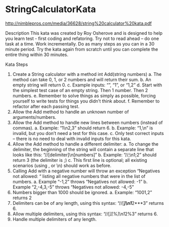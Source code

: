 StringCalculatorKata
====================

http://nimblepros.com/media/36628/string%20calculator%20kata.pdf

Description
This kata was created by Roy Osherove and is designed to help you learn test - first coding and refatoring. 
Try not to read ahead – do one task at a time. Work incrementally. Do as many steps as you can in a 30
minute period. Try the kata again from scratch until you can complete the entire thing within 30 minutes.

Kata Steps
1. Create a String calculator with a method int Add(string numbers)
  a. The method can take 0, 1, or 2 numbers and will return their sum.
  b. An empty string will return 0.
  c. Example inputs: “”, “1”, or “1,2”
  d. Start with the simplest test case of an empty string. Then 1 number. Then 2 numbers.
  e. Remember to solve things as simply as possible, forcing yourself to write tests for things you didn’t think about.
  f. Remember to refactor after each passing test.
2. Allow the Add method to handle an unknown number of arguments/numbers.
3. Allow the Add method to handle new lines between numbers (instead of commas).
  a. Example: “1\n2,3” should return 6.
  b. Example: “1,\n” is invalid, but you don’t need a test for this case.
  c. Only test correct inputs – there is no need to deal with invalid inputs for this kata.
4. Allow the Add method to handle a different delimiter:
  a. To change the delimiter, the beginning of the string will contain a separate line that looks like this: “//[delimiter]\n[numbers]”
  b. Example: “//;\n1;2” should return 3 (the delimiter is ;)
  c. This first line is optional; all existing scenarios (using , or \n) should work as before.
5. Calling Add with a negative number will throw an exception “Negatives not allowed: “ listing all negative numbers that were in the list of numbers.
  a. Example “-1,2” throws “Negatives not allowed: -1”
  b. Example “2,-4,3,-5” throws “Negatives not allowed: -4,-5”
6. Numbers bigger than 1000 should be ignored.
  a. Example: “1001,2” returns 2
7. Delimiters can be of any length, using this syntax: “//[***]\n1***2***3” returns 6.
8. Allow multiple delimiters, using this syntax: “//[*][%]\n1*2%3” returns 6.
9. Handle multiple delimiters of any length.
